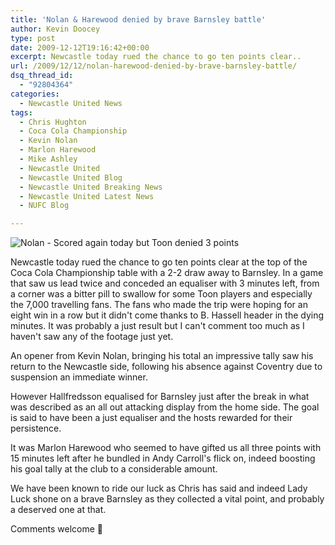```yaml
---
title: 'Nolan & Harewood denied by brave Barnsley battle'
author: Kevin Doocey
type: post
date: 2009-12-12T19:16:42+00:00
excerpt: Newcastle today rued the chance to go ten points clear..
url: /2009/12/12/nolan-harewood-denied-by-brave-barnsley-battle/
dsq_thread_id:
  - "92804364"
categories:
  - Newcastle United News
tags:
  - Chris Hughton
  - Coca Cola Championship
  - Kevin Nolan
  - Marlon Harewood
  - Mike Ashley
  - Newcastle United
  - Newcastle United Blog
  - Newcastle United Breaking News
  - Newcastle United Latest News
  - NUFC Blog

---
```

![Nolan - Scored again today but Toon denied 3 points](http://static.guim.co.uk/sys-images/Football/Pix/pictures/2009/10/24/1256410975928/Newcastles-Kevin-Nolan-ce-001.jpg)

Newcastle today rued the chance to go ten points clear at the top of the Coca Cola Championship table with a 2-2 draw away to Barnsley. In a game that saw us lead twice and conceded an equaliser with 3 minutes left, from a corner was a bitter pill to swallow for some Toon players and especially the 7,000 travelling fans. The fans who made the trip were hoping for an eight win  in a row but it didn't come thanks to B. Hassell header in the dying minutes. It was probably a just result but I can't comment too much as I haven't saw any of the footage just yet.

An opener from Kevin Nolan, bringing his total an impressive tally saw his return to the Newcastle side, following his absence against Coventry due to suspension an immediate winner.

However Hallfredsson equalised for Barnsley just after the break in what was described as an all out attacking display from the home side. The goal is said to have been a just equaliser and the hosts rewarded for their persistence.

It was Marlon Harewood who seemed to have gifted us all three points with 15 minutes left after he bundled in Andy Carroll's flick on, indeed boosting his goal tally at the club to a considerable amount.

We have been known to ride our luck as Chris has said and indeed Lady Luck shone on a brave Barnsley as they collected a vital point, and probably a deserved one at that.

Comments welcome 🙂
